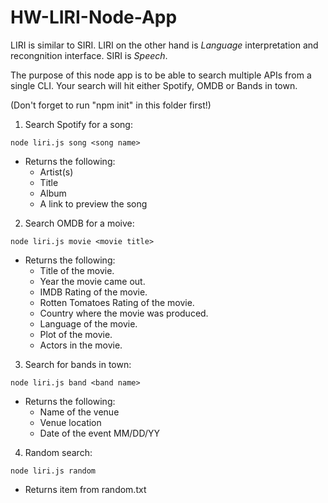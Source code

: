 # HW-LIRI-Node-App

LIRI is similar to SIRI. LIRI on the other hand is _Language_ interpretation and recongnition interface. SIRI is _Speech_.

The purpose of this node app is to be able to search multiple APIs from a single CLI. Your search will hit either Spotify, OMDB or Bands in town.


(Don't forget to run "npm init" in this folder first!)


1. Search Spotify for a song:

`node liri.js song <song name>`

* Returns the following:
    * Artist(s)
    * Title
    * Album
    * A link to preview the song


2. Search OMDB for a moive:

`node liri.js movie <movie title>`

* Returns the following:
    * Title of the movie.
    * Year the movie came out.
    * IMDB Rating of the movie.
    * Rotten Tomatoes Rating of the movie.
    * Country where the movie was produced.
    * Language of the movie.
    * Plot of the movie.
    * Actors in the movie.


3. Search for bands in town:

`node liri.js band <band name>`

* Returns the following:
    * Name of the venue
    * Venue location
    * Date of the event MM/DD/YY


4. Random search:

`node liri.js random`

* Returns item from random.txt